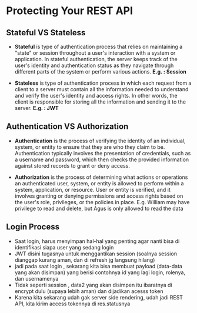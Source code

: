 # Protecting Your REST API

## Stateful VS Stateless
- **Stateful** is type of authentication process that relies on maintaining a "state" or session throughout a user's interaction with a system or application.
In stateful authentication, the server keeps track of the user's identity and authentication status as they navigate through different parts of the system or perform various actions. **E.g. : Session**

- **Stateless** is type of authentication process in which each request from a client to a server must contain all the information needed to understand and verify the user's identity and access rights. 
In other words, the client is responsible for storing all the information and sending it to the server. **E.g. : JWT**

## Authentication VS Authorization
- **Authentication** is the process of verifying the identity of an individual, system, or entity to ensure that they are who they claim to be. Authentication typically involves the presentation of credentials, such as a username and password, which then checks the provided information against stored records to grant or deny access.

- **Authorization** is the process of determining what actions or operations an authenticated user, system, or entity is allowed to perform within a system, application, or resource.
User or entity is verified, and it involves granting or denying permissions and access rights based on the user's role, privileges, or the policies in place.
E.g. William may have privilege to read and delete, but Agus is only allowed to read the data


## Login Process
- Saat login, harus menyimpan hal-hal yang penting agar nanti bisa di identifikasi siapa user yang sedang login 
- JWT disini tugasnya untuk menggantikan session (soalnya session dianggap kurang aman, dan di refresh jg langsung hilang)
- jadi pada saat login , sekarang kita bisa membuat payload (data-data yang akan disimpan) yang berisi contohnya id yang lagi login, rolenya, dan usernamenya 
- Tidak seperti session , data2 yang akan disimpen itu ibaratnya di encrypt dulu (supaya lebih aman) dan dijadikan acesss token
- Karena kita sekarang udah gak server side rendering, udah jadi REST API, kita kirim access tokennya di res.statusnya

